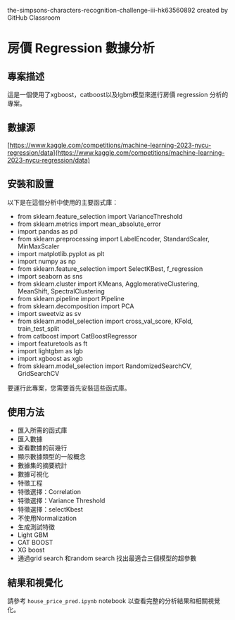 the-simpsons-characters-recognition-challenge-iii-hk63560892 created by GitHub Classroom

# 房價 Regression 數據分析

## 專案描述 
這是一個使用了xgboost，catboost以及lgbm模型來進行房價 regression 分析的專案。

## 數據源 
[https://www.kaggle.com/competitions/machine-learning-2023-nycu-regression/data](https://www.kaggle.com/competitions/machine-learning-2023-nycu-regression/data)

## 安裝和設置 
以下是在這個分析中使用的主要函式庫：
- from sklearn.feature_selection import VarianceThreshold
- from sklearn.metrics import mean_absolute_error
- import pandas as pd
- from sklearn.preprocessing import LabelEncoder, StandardScaler, MinMaxScaler
- import matplotlib.pyplot as plt
- import numpy as np
- from sklearn.feature_selection import SelectKBest, f_regression
- import seaborn as sns
- from sklearn.cluster import KMeans, AgglomerativeClustering, MeanShift, SpectralClustering
- from sklearn.pipeline import Pipeline
- from sklearn.decomposition import PCA
- import sweetviz as sv
- from sklearn.model_selection import cross_val_score, KFold, train_test_split
- from catboost import CatBoostRegressor
- import featuretools as ft
- import lightgbm as lgb
- import xgboost as xgb
- from sklearn.model_selection import RandomizedSearchCV, GridSearchCV

要運行此專案，您需要首先安裝這些函式庫。

## 使用方法 
- 匯入所需的函式庫
- 匯入數據
- 查看數據的前幾行
- 顯示數據類型的一般概念
- 數據集的摘要統計
- 數據可視化
- 特徵工程
- 特徵選擇：Correlation
- 特徵選擇：Variance Threshold
- 特徵選擇：selectKbest
- 不使用Normalization
- 生成測試特徵
- Light GBM
- CAT BOOST
- XG boost
- 通過grid search 和random search 找出最適合三個模型的超參數

## 結果和視覺化 
請參考 `house_price_pred.ipynb` notebook 以查看完整的分析結果和相關視覺化。

